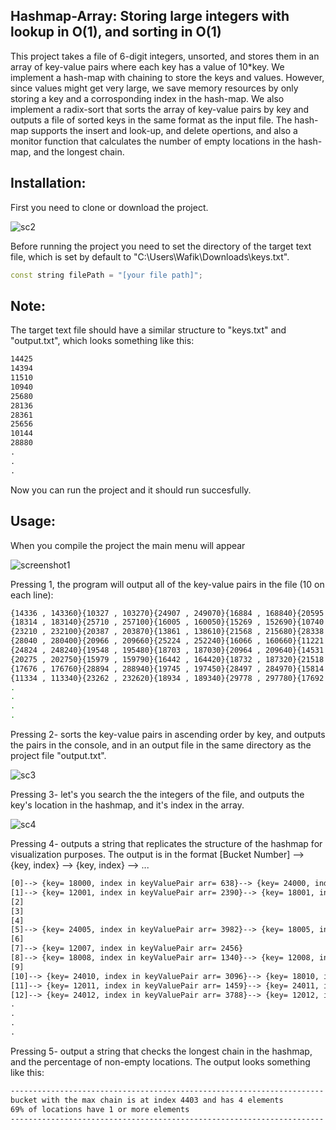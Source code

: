 ## Hashmap-Array: Storing large integers with lookup in O(1), and sorting in O(1) 
This project takes a file of 6-digit integers, unsorted, and stores them in an array of key-value
pairs where each key has a value of 10*key. We implement a hash-map with chaining to store the keys and values.
However, since values might get very large, we save memory resources by only storing a key and a corrosponding
index in the hash-map. We also implement a radix-sort that sorts the array of key-value pairs by key and outputs
a file of sorted keys in the same format as the input file. The hash-map supports the insert and look-up, and delete
opertions, and also a monitor function that calculates the number of empty locations in the hash-map, and the 
longest chain.

## Installation:
First you need to clone or download the project.

![sc2](https://user-images.githubusercontent.com/73697128/202071025-59a22098-512d-4b55-ab96-a97787ebf66f.jpg)

Before running the project you need to set the directory of the target text file, which is set by default to "C:\\Users\\Wafik\\Downloads\\keys.txt".
```c++
const string filePath = "[your file path]";
```
## Note:
The target text file should have a similar structure to "keys.txt" and "output.txt", which looks something like this:
```txt
14425
14394
11510
10940
25680
28136
28361
25656
10144
28880
.
.
.
```
Now you can run the project and it should run succesfully.
## Usage:
When you compile the project the main menu will appear

![screenshot1](https://user-images.githubusercontent.com/73697128/202068215-7f3121a2-6401-4020-a65c-36a6b8009adc.jpg)

Pressing 1, the program will output all of the key-value pairs in the file (10 on each line):

```bash
{14336 , 143360}{10327 , 103270}{24907 , 249070}{16884 , 168840}{20595 , 205950}{25105 , 251050}{10503 , 105030}{25076 , 250760}{15681 , 156810}{29143 , 291430}
{18314 , 183140}{25710 , 257100}{16005 , 160050}{15269 , 152690}{10740 , 107400}{12454 , 124540}{16855 , 168550}{20365 , 203650}{23226 , 232260}{27938 , 279380}
{23210 , 232100}{20387 , 203870}{13861 , 138610}{21568 , 215680}{28338 , 283380}{21516 , 215160}{10915 , 109150}{12293 , 122930}{22401 , 224010}{17089 , 170890}
{28040 , 280400}{20966 , 209660}{25224 , 252240}{16066 , 160660}{11221 , 112210}{29003 , 290030}{29949 , 299490}{15076 , 150760}{17764 , 177640}{16494 , 164940}
{24824 , 248240}{19548 , 195480}{18703 , 187030}{20964 , 209640}{14531 , 145310}{17460 , 174600}{25635 , 256350}{12353 , 123530}{26141 , 261410}{21351 , 213510}
{20275 , 202750}{15979 , 159790}{16442 , 164420}{18732 , 187320}{21518 , 215180}{10567 , 105670}{24924 , 249240}{25030 , 250300}{14555 , 145550}{10789 , 107890}
{17676 , 176760}{28894 , 288940}{19745 , 197450}{28497 , 284970}{15814 , 158140}{24575 , 245750}{20357 , 203570}{22882 , 228820}{16688 , 166880}{16117 , 161170}
{11334 , 113340}{23262 , 232620}{18934 , 189340}{29778 , 297780}{17692 , 176920}{10986 , 109860}{24433 , 244330}{18320 , 183200}{20891 , 208910}{24733 , 247330}
.
.
.
.
```
Pressing 2- sorts the key-value pairs in ascending order by key, and outputs the pairs in the console, and in an output file in the same directory as the project file
"output.txt".

![sc3](https://user-images.githubusercontent.com/73697128/202071337-45f76c35-0c8d-4589-a561-ca7a6d5d5b12.jpg)

Pressing 3- let's you search the the integers of the file, and outputs the key's location in the hashmap, and it's index in the array.

![sc4](https://user-images.githubusercontent.com/73697128/202071689-42d490bb-01e1-42ce-8779-94136a68ba7d.jpg)

Pressing 4- outputs a string that replicates the structure of the hashmap for visualization purposes. The output is in the format
[Bucket Number] --> {key, index} --> {key, index} --> ...

```txt
[0]--> {key= 18000, index in keyValuePair arr= 638}--> {key= 24000, index in keyValuePair arr= 3170}
[1]--> {key= 12001, index in keyValuePair arr= 2390}--> {key= 18001, index in keyValuePair arr= 3269}
[2]
[3]
[4]
[5]--> {key= 24005, index in keyValuePair arr= 3982}--> {key= 18005, index in keyValuePair arr= 5926}
[6]
[7]--> {key= 12007, index in keyValuePair arr= 2456}
[8]--> {key= 18008, index in keyValuePair arr= 1340}--> {key= 12008, index in keyValuePair arr= 5172}
[9]
[10]--> {key= 24010, index in keyValuePair arr= 3096}--> {key= 18010, index in keyValuePair arr= 5397}
[11]--> {key= 12011, index in keyValuePair arr= 1459}--> {key= 24011, index in keyValuePair arr= 5730}
[12]--> {key= 24012, index in keyValuePair arr= 3788}--> {key= 12012, index in keyValuePair arr= 4955}
.
.
.
.
```
Pressing 5- output a string that checks the longest chain in the hashmap, and the percentage of non-empty locations. The output looks something like this:
```txt
----------------------------------------------------------------------
bucket with the max chain is at index 4403 and has 4 elements         |
69% of locations have 1 or more elements                              |
----------------------------------------------------------------------
```



